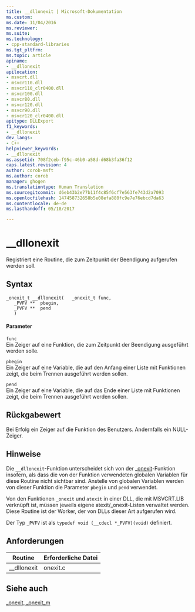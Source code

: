 ```yaml
---
title: __dllonexit | Microsoft-Dokumentation
ms.custom: 
ms.date: 11/04/2016
ms.reviewer: 
ms.suite: 
ms.technology:
- cpp-standard-libraries
ms.tgt_pltfrm: 
ms.topic: article
apiname:
- __dllonexit
apilocation:
- msvcrt.dll
- msvcr110.dll
- msvcr110_clr0400.dll
- msvcr100.dll
- msvcr80.dll
- msvcr120.dll
- msvcr90.dll
- msvcr120_clr0400.dll
apitype: DLLExport
f1_keywords:
- __dllonexit
dev_langs:
- C++
helpviewer_keywords:
- __dllonexit
ms.assetid: 708f2ceb-f95c-46b0-a58d-d68b3fa36f12
caps.latest.revision: 4
author: corob-msft
ms.author: corob
manager: ghogen
ms.translationtype: Human Translation
ms.sourcegitcommit: d6eb43b2e77b11f4c85f6cf7e563fe743d2a7093
ms.openlocfilehash: 147458732658b5e08efa880fc9e7e76ebcd7da63
ms.contentlocale: de-de
ms.lasthandoff: 05/18/2017

---
```

# <a name="dllonexit"></a>__dllonexit
Registriert eine Routine, die zum Zeitpunkt der Beendigung aufgerufen werden soll.  
  
## <a name="syntax"></a>Syntax  
  
```  
_onexit_t __dllonexit(   _onexit_t func,  
   _PVFV **  pbegin,   
   _PVFV **  pend   
   )  
```  
  
#### <a name="parameters"></a>Parameter  
 `func`  
 Ein Zeiger auf eine Funktion, die zum Zeitpunkt der Beendigung ausgeführt werden solle.  
  
 `pbegin`  
 Ein Zeiger auf eine Variable, die auf den Anfang einer Liste mit Funktionen zeigt, die beim Trennen ausgeführt werden sollen.  
  
 `pend`  
 Ein Zeiger auf eine Variable, die auf das Ende einer Liste mit Funktionen zeigt, die beim Trennen ausgeführt werden sollen.  
  
## <a name="return-value"></a>Rückgabewert  
 Bei Erfolg ein Zeiger auf die Funktion des Benutzers. Andernfalls ein NULL-Zeiger.  
  
## <a name="remarks"></a>Hinweise  
 Die `__dllonexit`-Funktion unterscheidet sich von der [_onexit](../c-runtime-library/reference/onexit-onexit-m.md)-Funktion insofern, als dass die von der Funktion verwendeten globalen Variablen für diese Routine nicht sichtbar sind. Anstelle von globalen Variablen werden von dieser Funktion die Parameter `pbegin` und `pend` verwendet.  
  
 Von den Funktionen `_onexit` und `atexit` in einer DLL, die mit MSVCRT.LIB verknüpft ist, müssen jeweils eigene atexit/_onexit-Listen verwaltet werden. Diese Routine ist der Worker, der von DLLs dieser Art aufgerufen wird.  
  
 Der Typ `_PVFV` ist als `typedef void (__cdecl *_PVFV)(void)` definiert.  
  
## <a name="requirements"></a>Anforderungen  
  
|Routine|Erforderliche Datei|  
|-------------|-------------------|  
|__dllonexit|onexit.c|  
  
## <a name="see-also"></a>Siehe auch  
 [_onexit, _onexit_m](../c-runtime-library/reference/onexit-onexit-m.md)
